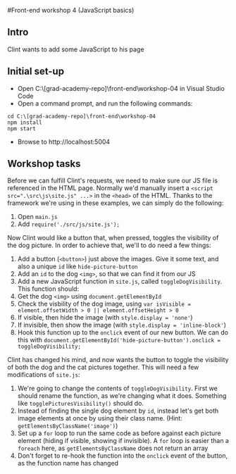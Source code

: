 #Front-end workshop 4 (JavaScript basics)
## Intro
Clint wants to add some JavaScript to his page
## Initial set-up
* Open C:\\[grad-academy-repo]\front-end\workshop-04 in Visual Studio Code  
* Open a command prompt, and run the following commands:
```
cd C:\[grad-academy-repo]\front-end\workshop-04
npm install
npm start
```
* Browse to http://localhost:5004

## Workshop tasks
Before we can fulfill Clint's requests, we need to make sure our JS file is referenced in the HTML page. Normally we'd manually insert a `<script src=".\src\js\site.js" ...>` in the `<head>` of the HTML. Thanks to the framework we're using in these examples, we can simply do the following:

1. Open `main.js`
1. Add `require('./src/js/site.js');`

Now Clint would like a button that, when pressed, toggles the visibility of the dog picture. In order to achieve that, we'll to do need a few things:

1. Add a button (`<button>`) just above the images. Give it some text, and also a unique `id` like `hide-picture-button`
1. Add an `id` to the dog `<img>`, so that we can find it from our JS
1. Add a new JavaScript function in `site.js`, called `toggleDogVisibility`. This function should:
  1. Get the dog `<img>` using `document.getElementById`
  1. Check the visbility of the dog image, using `var isVisible = element.offsetWidth > 0 || element.offsetHeight > 0`
  1. If visible, then hide the image (with `style.display = 'none'`)
  1. If invisible, then show the image (with `style.display = 'inline-block'`)
1. Hook this function up to the `onclick` event of our new button. We can do this with `document.getElementById('hide-picture-button').onclick = toggleDogVisibility;`

Clint has changed his mind, and now wants the button to toggle the visibility of both the dog and the cat pictures together. This will need a few modifications of `site.js`:

1. We're going to change the contents of `toggleDogVisibility`. First we should rename the function, as we're changing what it does. Something like `togglePicturesVisibility()` should do.
1. Instead of finding the single dog element by `id`, instead let's get both image elements at once by using their class name. (Hint: `getElementsByClassName('image')`)
1. Set up a `for` loop to run the same code as before against each picture element (hiding if visible, showing if invisible). A `for` loop is easier than a `foreach` here, as  `getElementsByClassName` does not return an array
1. Don't forget to re-hook the function into the `onclick` event of the button, as the function name has changed

